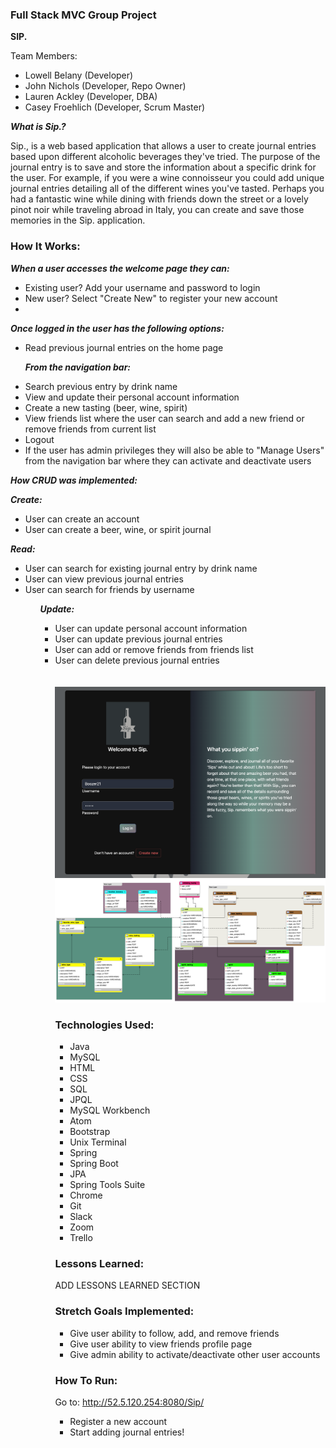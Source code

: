 ### Full Stack MVC Group Project

<strong> SIP. </strong>


Team Members:
<ul>
<li>Lowell Belany (Developer)</li>
<li>John Nichols (Developer, Repo Owner)</li>
<li>Lauren Ackley (Developer, DBA)</li>
<li>Casey Froehlich (Developer, Scrum Master)</li>
</ul>

<strong><em>What is Sip.?</strong></em>

Sip., is a web based application that allows a user to create journal entries based upon different alcoholic beverages they've tried. The purpose of the journal entry is to save and store the information about a specific drink for the user. For example, if you were a wine connoisseur you could add unique journal entries detailing all of the different wines you've tasted. Perhaps you had a fantastic wine while dining with friends down the street or a lovely pinot noir while traveling abroad in Italy, you can create and save those memories in the Sip. application.

### <strong>How It Works:</strong>

<strong><em>When a user accesses the welcome page they can:</strong></em>
<ul>
<li> Existing user? Add your username and password to login</li>
<li> New user? Select "Create New" to register your new account<li>
</ul>

<strong><em>Once logged in the user has the following options:</strong></em>
<ul>
<li> Read previous journal entries on the home page</li>

<strong><em>From the navigation bar:</strong></em>
<li> Search previous entry by drink name</li>
<li> View  and update their personal account information</li>
<li> Create a new tasting (beer, wine, spirit)</li>
<li> View friends list where the user can search and add a new friend or remove friends from current list</li>
<li> Logout</li>
<li> If the user has admin privileges they will also be able to "Manage Users" from the navigation bar where they can activate and deactivate users</li>
 </ul>

<strong><em> How CRUD was implemented:</strong></em>

 <strong><em>Create:</strong></em>
 <ul>
 <li> User can create an account</li>
 <li> User can create a beer, wine, or spirit journal</li>
 </ul>

<strong><em>Read:</strong></em>
 <ul>
 <li> User can search for existing journal entry by drink name</li>
 <li> User can view previous journal entries</li>
 <li> User can search for friends by username</li>
 <ul>

<strong><em> Update:</strong></em>
 <ul>
 <li> User can update personal account information</li>
 <li> User can update previous journal entries</li>
 <li> User can add or remove friends from friends list</li>
 <li> User can delete previous journal entries</li>
 <br>
 <br>

 <img src="welcome.png" alt="Welcome Page">


<img src="SchemaDesign.png" alt="Schema">

### <strong>Technologies Used:</strong>
<ul>
<li>Java</li>
<li>MySQL</li>
<li>HTML</li>
<li>CSS</li>
<li>SQL</li>
<li>JPQL</li>
<li>MySQL Workbench</li>
<li>Atom</li>
<li>Bootstrap</li>
<li>Unix Terminal</li>
<li>Spring</li>
<li>Spring Boot</li>
<li>JPA</li>
<li>Spring Tools Suite</li>
<li>Chrome</li>
<li>Git</li>
<li>Slack</li>
<li>Zoom</li>
<li>Trello</li>
</ul>

### <strong>Lessons Learned:</strong>

ADD LESSONS LEARNED SECTION
### <strong>Stretch Goals Implemented:</strong>
<ul>
<li> Give user ability to follow, add, and remove friends</li>
<li> Give user ability to view friends profile page</li>
<li> Give admin ability to activate/deactivate other user accounts</li>
</ul>

### <strong>How To Run:</strong>

Go to: http://52.5.120.254:8080/Sip/
<ul>
<li> Register a new account</li>
<li> Start adding journal entries! </li>
</ul>
